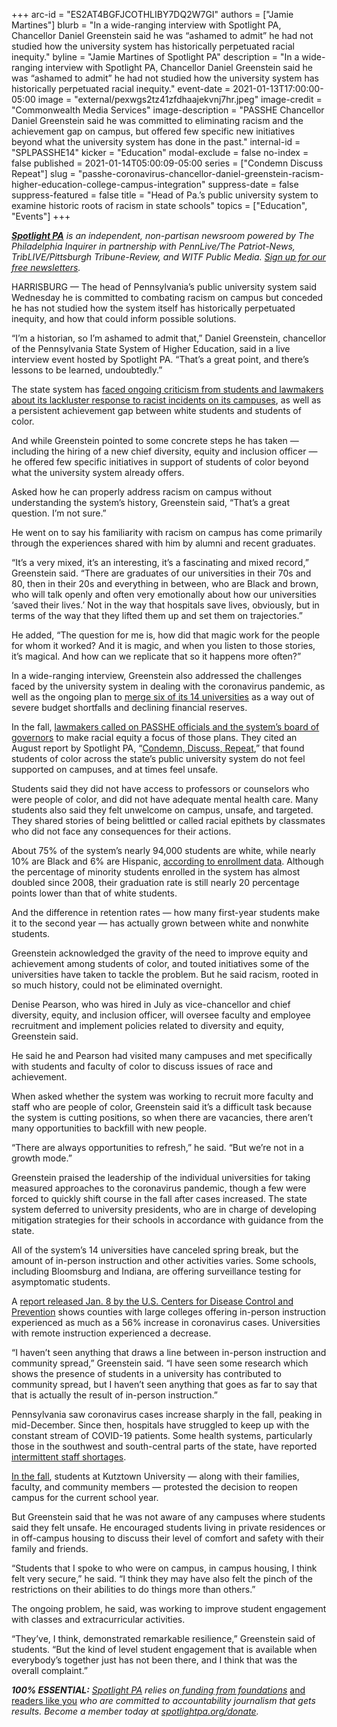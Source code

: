 +++
arc-id = "ES2AT4BGFJCOTHLIBY7DQ2W7GI"
authors = ["Jamie Martines"]
blurb = "In a wide-ranging interview with Spotlight PA, Chancellor Daniel Greenstein said he was “ashamed to admit” he had not studied how the university system has historically perpetuated racial inequity."
byline = "Jamie Martines of Spotlight PA"
description = "In a wide-ranging interview with Spotlight PA, Chancellor Daniel Greenstein said he was “ashamed to admit” he had not studied how the university system has historically perpetuated racial inequity."
event-date = 2021-01-13T17:00:00-05:00
image = "external/pexwgs2tz41zfdhaajekvnj7hr.jpeg"
image-credit = "Commonwealth Media Services"
image-description = "PASSHE Chancellor Daniel Greenstein said he was committed to eliminating racism and the achievement gap on campus, but offered few specific new initiatives beyond what the university system has done in the past."
internal-id = "SPLPASSHE14"
kicker = "Education"
modal-exclude = false
no-index = false
published = 2021-01-14T05:00:09-05:00
series = ["Condemn Discuss Repeat"]
slug = "passhe-coronavirus-chancellor-daniel-greenstein-racism-higher-education-college-campus-integration"
suppress-date = false
suppress-featured = false
title = "Head of Pa.’s public university system to examine historic roots of racism in state schools"
topics = ["Education", "Events"]
+++

<a href="https://www.spotlightpa.org/"><i><b>Spotlight PA</b></i></a><i> is an independent, non-partisan newsroom powered by The Philadelphia Inquirer in partnership with PennLive/The Patriot-News, TribLIVE/Pittsburgh Tribune-Review, and WITF Public Media. </i><a href="https://www.spotlightpa.org/newsletters"><i>Sign up for our free newsletters</i></a><i>.</i>

HARRISBURG — The head of Pennsylvania’s public university system said Wednesday he is committed to combating racism on campus but conceded he has not studied how the system itself has historically perpetuated inequity, and how that could inform possible solutions.

“I’m a historian, so I’m ashamed to admit that,” Daniel Greenstein, chancellor of the Pennsylvania State System of Higher Education, said in a live interview event hosted by Spotlight PA. “That’s a great point, and there’s lessons to be learned, undoubtedly.”

The state system has <a href="https://www.spotlightpa.org/series/condemn-discuss-repeat/" target=_blank>faced ongoing criticism from students and lawmakers about its lackluster response to racist incidents on its campuses</a>, as well as a persistent achievement gap between white students and students of color.

And while Greenstein pointed to some concrete steps he has taken — including the hiring of a new chief diversity, equity and inclusion officer — he offered few specific initiatives in support of students of color beyond what the university system already offers.

Asked how he can properly address racism on campus without understanding the system’s history, Greenstein said, “That’s a great question. I’m not sure.”

<script src="https://www.spotlightpa.org/embed.js" async></script><div data-spl-embed-version="1" data-spl-src="https://www.spotlightpa.org/embeds/newsletter/"></div>

He went on to say his familiarity with racism on campus has come primarily through the experiences shared with him by alumni and recent graduates.

“It’s a very mixed, it’s an interesting, it’s a fascinating and mixed record,” Greenstein said. “There are graduates of our universities in their 70s and 80, then in their 20s and everything in between, who are Black and brown, who will talk openly and often very emotionally about how our universities ‘saved their lives.’ Not in the way that hospitals save lives, obviously, but in terms of the way that they lifted them up and set them on trajectories.”

He added, “The question for me is, how did that magic work for the people for whom it worked? And it is magic, and when you listen to those stories, it’s magical. And how can we replicate that so it happens more often?”

In a wide-ranging interview, Greenstein also addressed the challenges faced by the university system in dealing with the coronavirus pandemic, as well as the ongoing plan to <a href="https://triblive.com/news/pennsylvania/officials-at-pennsylvania-state-universities-move-forward-with-merger-study-as-iup-aims-at-its-own-restructuring-plan/">merge six of its 14 universities</a> as a way out of severe budget shortfalls and declining financial reserves.

In the fall, <a href="https://www.spotlightpa.org/news/2020/10/pa-state-universities-racism-art-haywood/">lawmakers called on PASSHE officials and the system’s board of governors</a> to make racial equity a focus of those plans. They cited an August report by Spotlight PA, “<a href="https://www.spotlightpa.org/news/2020/08/pennsylvania-public-universities-colleges-campus-racism/">Condemn, Discuss, Repeat</a>,” that found students of color across the state’s public university system do not feel supported on campuses, and at times feel unsafe.

Students said they did not have access to professors or counselors who were people of color, and did not have adequate mental health care. Many students also said they felt unwelcome on campus, unsafe, and targeted. They shared stories of being belittled or called racial epithets by classmates who did not face any consequences for their actions.

About 75% of the system’s nearly 94,000 students are white, while nearly 10% are Black and 6% are Hispanic, <a href="https://web.archive.org/20210114151911/https://www.passhe.edu/SystemData/System%20Data%20Documents/2020%20Enrollment%20Census%20Preliminary.pdf">according to enrollment data</a>. Although the percentage of minority students enrolled in the system has almost doubled since 2008, their graduation rate is still nearly 20 percentage points lower than that of white students.

And the difference in retention rates — how many first-year students make it to the second year — has actually grown between white and nonwhite students.

<script src="https://www.spotlightpa.org/embed.js" async></script><div data-spl-embed-version="1" data-spl-src="https://www.spotlightpa.org/embeds/donate/?teaser_text=Spotlight%20PA%20provides%20essential%2C%20public-service%20journalism%20thanks%20to%20readers%20like%20you.&cta_text=Become%20a%20member"></div>

Greenstein acknowledged the gravity of the need to improve equity and achievement among students of color, and touted initiatives some of the universities have taken to tackle the problem. But he said racism, rooted in so much history, could not be eliminated overnight.

Denise Pearson, who was hired in July as vice-chancellor and chief diversity, equity, and inclusion officer, will oversee faculty and employee recruitment and implement policies related to diversity and equity, Greenstein said.

He said he and Pearson had visited many campuses and met specifically with students and faculty of color to discuss issues of race and achievement.

When asked whether the system was working to recruit more faculty and staff who are people of color, Greenstein said it’s a difficult task because the system is cutting positions, so when there are vacancies, there aren’t many opportunities to backfill with new people.

“There are always opportunities to refresh,” he said. “But we’re not in a growth mode.”

Greenstein praised the leadership of the individual universities for taking measured approaches to the coronavirus pandemic, though a few were forced to quickly shift course in the fall after cases increased. The state system deferred to university presidents, who are in charge of developing mitigation strategies for their schools in accordance with guidance from the state.

All of the system’s 14 universities have canceled spring break, but the amount of in-person instruction and other activities varies. Some schools, including Bloomsburg and Indiana, are offering surveillance testing for asymptomatic students.

A <a href="https://www.cdc.gov/mmwr/volumes/70/wr/mm7001a4.htm?s_cid=mm7001a4_w">report released Jan. 8 by the U.S. Centers for Disease Control and Prevention</a> shows counties with large colleges offering in-person instruction experienced as much as a 56% increase in coronavirus cases. Universities with remote instruction experienced a decrease.

“I haven’t seen anything that draws a line between in-person instruction and community spread,” Greenstein said. “I have seen some research which shows the presence of students in a university has contributed to community spread, but I haven’t seen anything that goes as far to say that that is actually the result of in-person instruction.”

Pennsylvania saw coronavirus cases increase sharply in the fall, peaking in mid-December. Since then, hospitals have struggled to keep up with the constant stream of COVID-19 patients. Some health systems, particularly those in the southwest and south-central parts of the state, have reported <a href="https://www.spotlightpa.org/news/2020/12/pennsylvania-hospitals-coronavirus-staffing-shortages/">intermittent staff shortages</a>.

<a href="https://web.archive.org/20210114150923/https://www.mcall.com/news/education/mc-nws-kutztown-opposition-reopening-plan-20200904-cdxxqhza3vbt5d7dhcrnuuzuku-story.html">In the fall</a>, students at Kutztown University — along with their families, faculty, and community members — protested the decision to reopen campus for the current school year.

But Greenstein said that he was not aware of any campuses where students said they felt unsafe. He encouraged students living in private residences or in off-campus housing to discuss their level of comfort and safety with their family and friends.

“Students that I spoke to who were on campus, in campus housing, I think felt very secure,” he said. “I think they may have also felt the pinch of the restrictions on their abilities to do things more than others.”

The ongoing problem, he said, was working to improve student engagement with classes and extracurricular activities.

“They’ve, I think, demonstrated remarkable resilience,” Greenstein said of students. “But the kind of level student engagement that is available when everybody’s together just has not been there, and I think that was the overall complaint.”

<i><b>100% ESSENTIAL:</b></i><i> </i><a href="https://www.spotlightpa.org/"><i>Spotlight PA</i></a><i> relies on</i><a href="https://www.spotlightpa.org/support"><i> funding from foundations</i></a><i> </i><a href="https://www.spotlightpa.org/support">and readers like you</a><i> who are committed to accountability journalism that gets results. Become a member today at </i><a href="/donate?campaign=701Dn000000YgovIAC"><i>spotlightpa.org/donate</i></a><i>.</i>
